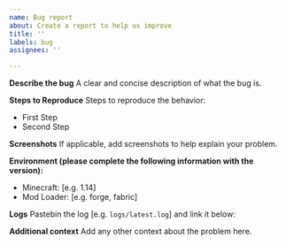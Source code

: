 ```yaml
---
name: Bug report
about: Create a report to help us improve
title: ''
labels: bug
assignees: ''

---
```


**Describe the bug**
A clear and concise description of what the bug is.

**Steps to Reproduce**
Steps to reproduce the behavior:
- First Step
- Second Step

**Screenshots**
If applicable, add screenshots to help explain your problem.

**Environment (please complete the following information with the version):**
 - Minecraft: [e.g. 1.14]
 - Mod Loader: [e.g. forge, fabric]

**Logs**
Pastebin the log [e.g. `logs/latest.log`] and link it below:

**Additional context**
Add any other context about the problem here.
